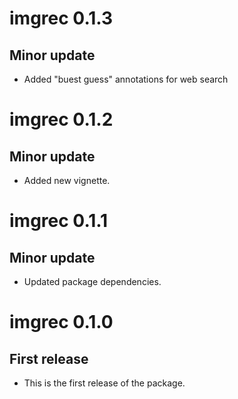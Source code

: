 # imgrec 0.1.3

## Minor update

* Added "buest guess" annotations for web search

# imgrec 0.1.2

## Minor update

* Added new vignette.

# imgrec 0.1.1

## Minor update

* Updated package dependencies.

# imgrec 0.1.0

## First release

* This is the first release of the package.